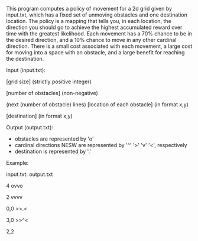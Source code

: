 This program computes a policy of movement for a 2d grid given by input.txt, which has a fixed set of unmoving obstacles and one destination location.
The policy is a mapping that tells you, in each location, the direction you should go to achieve the highest accumulated reward over time with the greatest likelihood.
Each movement has a 70% chance to be in the desired direction, and a 10% chance to move in any other cardinal direction.
There is a small cost associated with each movement, a large cost for moving into a space with an obstacle, and a large benefit for reaching the destination.

Input (input.txt):

[grid size] (strictly positive integer)

[number of obstacles] (non-negative)

(next (number of obstacle) lines) [location of each obstacle] (in format x,y)

[destination] (in format x,y)


Output (output.txt):
- obstacles are represented by 'o'
- cardinal directions NESW  are represented by '^' '>' 'v' '<', respectively
- destination is represented by '.'

Example:

input.txt:				output.txt

4						ovvo

2						vvvv

0,0						>>.<

3,0						>>^<

2,2
